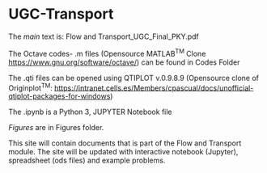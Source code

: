 # UGC-Transport

The _main_ text is: Flow and Transport_UGC_Final_PKY.pdf


The Octave codes- .m files (Opensource MATLAB<sup>TM</sup> Clone https://www.gnu.org/software/octave/) can be found in Codes Folder

The .qti files can be opened using QTIPLOT v.0.9.8.9 (Opensource clone of Originplot<sup>TM</sup>: https://intranet.cells.es/Members/cpascual/docs/unofficial-qtiplot-packages-for-windows)

The .ipynb is a Python 3, JUPYTER Notebook file


_Figures_ are in Figures folder.

This site will contain documents that is part of the Flow and Transport module. 
The site will be updated with interactive notebook (Jupyter), spreadsheet (ods files) and example problems.
